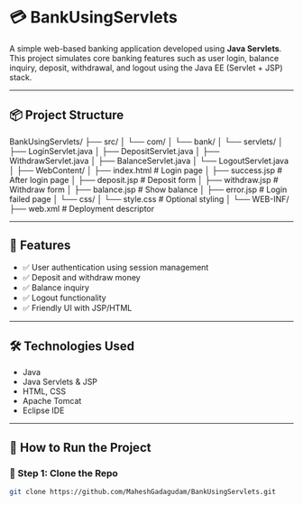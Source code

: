 # 💳 BankUsingServlets

A simple web-based banking application developed using **Java Servlets**. This project simulates core banking features such as user login, balance inquiry, deposit, withdrawal, and logout using the Java EE (Servlet + JSP) stack.

---

## 📦 Project Structure

BankUsingServlets/ ├── src/ │ └── com/ │ └── bank/ │ └── servlets/ │ ├── LoginServlet.java │ ├── DepositServlet.java │ ├── WithdrawServlet.java │ ├── BalanceServlet.java │ └── LogoutServlet.java │ ├── WebContent/ │ ├── index.html # Login page │ ├── success.jsp # After login page │ ├── deposit.jsp # Deposit form │ ├── withdraw.jsp # Withdraw form │ ├── balance.jsp # Show balance │ ├── error.jsp # Login failed page │ └── css/ │ └── style.css # Optional styling │ └── WEB-INF/ ├── web.xml # Deployment descriptor

---

## 🚀 Features

- ✅ User authentication using session management
- ✅ Deposit and withdraw money
- ✅ Balance inquiry
- ✅ Logout functionality
- ✅ Friendly UI with JSP/HTML

---

## 🛠️ Technologies Used

- Java
- Java Servlets & JSP
- HTML, CSS
- Apache Tomcat
- Eclipse IDE

---

## 🔧 How to Run the Project

### 🔹 Step 1: Clone the Repo
```bash
git clone https://github.com/MaheshGadagudam/BankUsingServlets.git